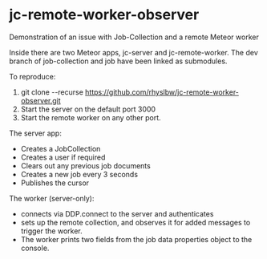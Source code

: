 # jc-remote-worker-observer
Demonstration of an issue with Job-Collection and a remote Meteor worker

Inside there are two Meteor apps, jc-server and jc-remote-worker. The dev branch of job-collection and job have been linked as submodules.

To reproduce:

1. git clone --recurse https://github.com/rhyslbw/jc-remote-worker-observer.git
2. Start the server on the default port 3000
3. Start the remote worker on any other port.

The server app:
- Creates a JobCollection
- Creates a user if required
- Clears out any previous job documents
- Creates a new job every 3 seconds
- Publishes the cursor

The worker (server-only):
- connects via DDP.connect to the server and authenticates
- sets up the remote collection, and observes it for added messages to trigger the worker.
- The worker prints two fields from the job data properties object to the console.


